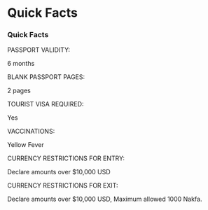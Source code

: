# Quick Facts

### Quick Facts

PASSPORT VALIDITY:

6 months

BLANK PASSPORT PAGES:

2 pages

TOURIST VISA REQUIRED:

Yes

VACCINATIONS:

Yellow Fever

CURRENCY RESTRICTIONS FOR ENTRY:

Declare amounts over $10,000 USD

CURRENCY RESTRICTIONS FOR EXIT:

Declare amounts over $10,000 USD, Maximum allowed 1000 Nakfa.